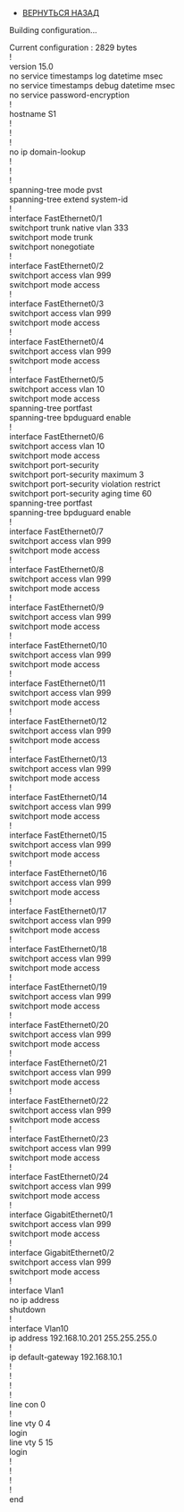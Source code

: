 - [ВЕРНУТЬСЯ НАЗАД](https://github.com/Art1shock/otus-networks/tree/main/labs/lab08)

Building configuration...  
  
Current configuration : 2829 bytes  
!  
version 15.0  
no service timestamps log datetime msec  
no service timestamps debug datetime msec  
no service password-encryption  
!  
hostname S1  
!  
!  
!  
no ip domain-lookup  
!  
!  
!  
spanning-tree mode pvst  
spanning-tree extend system-id  
!  
interface FastEthernet0/1  
 switchport trunk native vlan 333  
 switchport mode trunk  
 switchport nonegotiate  
!  
interface FastEthernet0/2  
 switchport access vlan 999  
 switchport mode access  
!  
interface FastEthernet0/3  
 switchport access vlan 999  
 switchport mode access  
!  
interface FastEthernet0/4  
 switchport access vlan 999  
 switchport mode access  
!  
interface FastEthernet0/5  
 switchport access vlan 10  
 switchport mode access  
 spanning-tree portfast  
 spanning-tree bpduguard enable  
!  
interface FastEthernet0/6  
 switchport access vlan 10  
 switchport mode access  
 switchport port-security  
 switchport port-security maximum 3  
 switchport port-security violation restrict   
 switchport port-security aging time 60  
 spanning-tree portfast  
 spanning-tree bpduguard enable  
!  
interface FastEthernet0/7  
 switchport access vlan 999  
 switchport mode access  
!  
interface FastEthernet0/8  
 switchport access vlan 999  
 switchport mode access  
!  
interface FastEthernet0/9  
 switchport access vlan 999  
 switchport mode access  
!  
interface FastEthernet0/10  
 switchport access vlan 999  
 switchport mode access  
!  
interface FastEthernet0/11  
 switchport access vlan 999  
 switchport mode access  
!  
interface FastEthernet0/12  
 switchport access vlan 999  
 switchport mode access  
!  
interface FastEthernet0/13  
 switchport access vlan 999  
 switchport mode access  
!  
interface FastEthernet0/14  
 switchport access vlan 999  
 switchport mode access  
!  
interface FastEthernet0/15  
 switchport access vlan 999  
 switchport mode access  
!  
interface FastEthernet0/16  
 switchport access vlan 999  
 switchport mode access  
!  
interface FastEthernet0/17  
 switchport access vlan 999  
 switchport mode access  
!  
interface FastEthernet0/18  
 switchport access vlan 999  
 switchport mode access  
!  
interface FastEthernet0/19  
 switchport access vlan 999  
 switchport mode access  
!  
interface FastEthernet0/20  
 switchport access vlan 999  
 switchport mode access  
!  
interface FastEthernet0/21  
 switchport access vlan 999  
 switchport mode access  
!  
interface FastEthernet0/22  
 switchport access vlan 999  
 switchport mode access  
!  
interface FastEthernet0/23  
 switchport access vlan 999  
 switchport mode access  
!  
interface FastEthernet0/24  
 switchport access vlan 999  
 switchport mode access  
!  
interface GigabitEthernet0/1  
 switchport access vlan 999  
 switchport mode access  
!  
interface GigabitEthernet0/2  
 switchport access vlan 999  
 switchport mode access  
!  
interface Vlan1  
 no ip address  
 shutdown  
!  
interface Vlan10  
 ip address 192.168.10.201 255.255.255.0  
!  
ip default-gateway 192.168.10.1  
!  
!  
!  
!  
line con 0  
!  
line vty 0 4  
 login  
line vty 5 15  
 login  
!  
!  
!  
!  
end  
